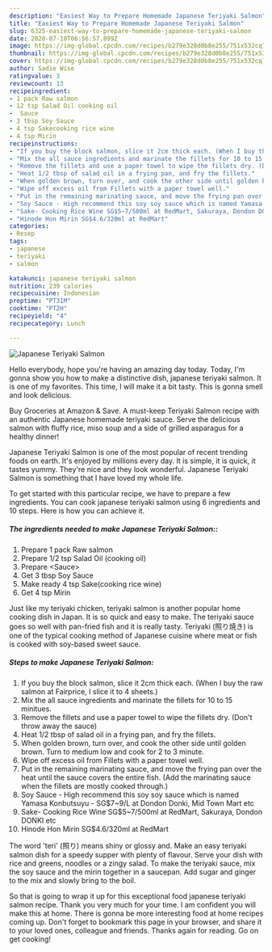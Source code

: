 ```yaml
---
description: "Easiest Way to Prepare Homemade Japanese Teriyaki Salmon"
title: "Easiest Way to Prepare Homemade Japanese Teriyaki Salmon"
slug: 6325-easiest-way-to-prepare-homemade-japanese-teriyaki-salmon
date: 2020-07-10T06:56:57.899Z
image: https://img-global.cpcdn.com/recipes/b279e328d0b8e255/751x532cq70/japanese-teriyaki-salmon-recipe-main-photo.jpg
thumbnail: https://img-global.cpcdn.com/recipes/b279e328d0b8e255/751x532cq70/japanese-teriyaki-salmon-recipe-main-photo.jpg
cover: https://img-global.cpcdn.com/recipes/b279e328d0b8e255/751x532cq70/japanese-teriyaki-salmon-recipe-main-photo.jpg
author: Sadie Wise
ratingvalue: 3
reviewcount: 13
recipeingredient:
- 1 pack Raw salmon
- 12 tsp Salad Oil cooking oil
-  Sauce
- 3 tbsp Soy Sauce
- 4 tsp Sakecooking rice wine
- 4 tsp Mirin
recipeinstructions:
- "If you buy the block salmon, slice it 2cm thick each. (When I buy the raw salmon at Fairprice, I slice it to 4 sheets.)"
- "Mix the all sauce ingredients and marinate the fillets for 10 to 15 minitues."
- "Remove the fillets and use a paper towel to wipe the fillets dry. (Don&#39;t throw away the sauce)"
- "Heat 1/2 tbsp of salad oil in a frying pan, and fry the fillets."
- "When golden brown, turn over, and cook the other side until golden brown. Turn to medium low and cook for 2 to 3 minute."
- "Wipe off excess oil from Fillets with a paper towel well."
- "Put in the remaining marinating sauce, and move the frying pan over the heat until the sauce covers the entire fish. (Add the marinating sauce when the fillets are mostly cooked through.)"
- "Soy Sauce - High recommend this soy soy sauce which is named Yamasa Konbutsuyu - SG$7~9/L at Dondon Donki, Mid Town Mart etc"
- "Sake- Cooking Rice Wine SG$5~7/500ml at RedMart, Sakuraya, Dondon DONKI etc"
- "Hinode Hon Mirin SG$4.6/320ml at RedMart"
categories:
- Resep
tags:
- japanese
- teriyaki
- salmon

katakunci: japanese teriyaki salmon
nutrition: 239 calories
recipecuisine: Indonesian
preptime: "PT31M"
cooktime: "PT2H"
recipeyield: "4"
recipecategory: Lunch

---
```



![Japanese Teriyaki Salmon](https://img-global.cpcdn.com/recipes/b279e328d0b8e255/751x532cq70/japanese-teriyaki-salmon-recipe-main-photo.jpg)

Hello everybody, hope you're having an amazing day today. Today, I'm gonna show you how to make a distinctive dish, japanese teriyaki salmon. It is one of my favorites. This time, I will make it a bit tasty. This is gonna smell and look delicious.

Buy Groceries at Amazon &amp; Save. A must-keep Teriyaki Salmon recipe with an authentic Japanese homemade teriyaki sauce. Serve the delicious salmon with fluffy rice, miso soup and a side of grilled asparagus for a healthy dinner!

Japanese Teriyaki Salmon is one of the most popular of recent trending foods on earth. It's enjoyed by millions every day. It is simple, it is quick, it tastes yummy. They're nice and they look wonderful. Japanese Teriyaki Salmon is something that I have loved my whole life.


To get started with this particular recipe, we have to prepare a few ingredients. You can cook japanese teriyaki salmon using 6 ingredients and 10 steps. Here is how you can achieve it.

##### The ingredients needed to make Japanese Teriyaki Salmon::

1. Prepare 1 pack Raw salmon
1. Prepare 1/2 tsp Salad Oil (cooking oil)
1. Prepare  &lt;Sauce&gt;
1. Get 3 tbsp Soy Sauce
1. Make ready 4 tsp Sake(cooking rice wine)
1. Get 4 tsp Mirin


Just like my teriyaki chicken, teriyaki salmon is another popular home cooking dish in Japan. It is so quick and easy to make. The teriyaki sauce goes so well with pan-fried fish and it is really tasty. Teriyaki (照り焼き) is one of the typical cooking method of Japanese cuisine where meat or fish is cooked with soy-based sweet sauce. 

##### Steps to make Japanese Teriyaki Salmon:

1. If you buy the block salmon, slice it 2cm thick each. (When I buy the raw salmon at Fairprice, I slice it to 4 sheets.)
1. Mix the all sauce ingredients and marinate the fillets for 10 to 15 minitues.
1. Remove the fillets and use a paper towel to wipe the fillets dry. (Don&#39;t throw away the sauce)
1. Heat 1/2 tbsp of salad oil in a frying pan, and fry the fillets.
1. When golden brown, turn over, and cook the other side until golden brown. Turn to medium low and cook for 2 to 3 minute.
1. Wipe off excess oil from Fillets with a paper towel well.
1. Put in the remaining marinating sauce, and move the frying pan over the heat until the sauce covers the entire fish. (Add the marinating sauce when the fillets are mostly cooked through.)
1. Soy Sauce - High recommend this soy soy sauce which is named Yamasa Konbutsuyu - SG$7~9/L at Dondon Donki, Mid Town Mart etc
1. Sake- Cooking Rice Wine SG$5~7/500ml at RedMart, Sakuraya, Dondon DONKI etc
1. Hinode Hon Mirin SG$4.6/320ml at RedMart


The word &#39;teri&#39; (照り) means shiny or glossy and. Make an easy teriyaki salmon dish for a speedy supper with plenty of flavour. Serve your dish with rice and greens, noodles or a zingy salad. To make the teriyaki sauce, mix the soy sauce and the mirin together in a saucepan. Add sugar and ginger to the mix and slowly bring to the boil. 

So that is going to wrap it up for this exceptional food japanese teriyaki salmon recipe. Thank you very much for your time. I am confident you will make this at home. There is gonna be more interesting food at home recipes coming up. Don't forget to bookmark this page in your browser, and share it to your loved ones, colleague and friends. Thanks again for reading. Go on get cooking!

